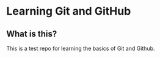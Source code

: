 # Learning Git and GitHub

## What is this?
This is a test repo for learning the basics of Git and Github.
